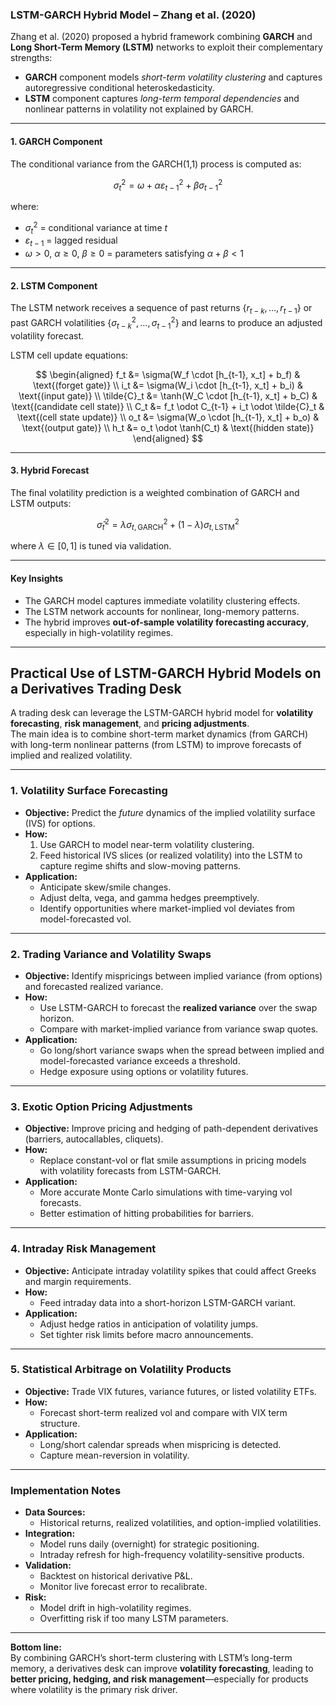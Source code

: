 ### **LSTM-GARCH Hybrid Model – Zhang et al. (2020)**

Zhang et al. (2020) proposed a hybrid framework combining **GARCH** and **Long Short-Term Memory (LSTM)** networks to exploit their complementary strengths:

- **GARCH** component models *short-term volatility clustering* and captures autoregressive conditional heteroskedasticity.
- **LSTM** component captures *long-term temporal dependencies* and nonlinear patterns in volatility not explained by GARCH.

---

#### **1. GARCH Component**

The conditional variance from the GARCH(1,1) process is computed as:

$$\sigma_t^2 = \omega + \alpha  \varepsilon_{t-1}^2 + \beta  \sigma_{t-1}^2$$

where:
- $\sigma_t^2$ = conditional variance at time $t$
- $\varepsilon_{t-1}$ = lagged residual
- $\omega > 0$, $\alpha \geq 0$, $\beta \geq 0$ = parameters satisfying $\alpha + \beta < 1$

---



#### **2. LSTM Component**

The LSTM network receives a sequence of past returns $\{ r_{t-k}, \dots, r_{t-1} \}$ or past GARCH volatilities $\{ \sigma_{t-k}^2, \dots, \sigma_{t-1}^2 \}$ and learns to produce an adjusted volatility forecast.

LSTM cell update equations:

$$
\begin{aligned}
f_t &= \sigma(W_f \cdot [h_{t-1}, x_t] + b_f) & \text{(forget gate)} \\
i_t &= \sigma(W_i \cdot [h_{t-1}, x_t] + b_i) & \text{(input gate)} \\
\tilde{C}_t &= \tanh(W_C \cdot [h_{t-1}, x_t] + b_C) & \text{(candidate cell state)} \\
C_t &= f_t \odot C_{t-1} + i_t \odot \tilde{C}_t & \text{(cell state update)} \\
o_t &= \sigma(W_o \cdot [h_{t-1}, x_t] + b_o) & \text{(output gate)} \\
h_t &= o_t \odot \tanh(C_t) & \text{(hidden state)}
\end{aligned}
$$

---

#### **3. Hybrid Forecast**

The final volatility prediction is a weighted combination of GARCH and LSTM outputs:

$$\hat{\sigma}_t^2 = \lambda  \sigma_{t,\text{GARCH}}^2 + (1 - \lambda)  \sigma_{t,\text{LSTM}}^2$$

where $\lambda \in [0,1]$ is tuned via validation.

---

#### **Key Insights**
- The GARCH model captures immediate volatility clustering effects.
- The LSTM network accounts for nonlinear, long-memory patterns.
- The hybrid improves **out-of-sample volatility forecasting accuracy**, especially in high-volatility regimes.

---

## **Practical Use of LSTM-GARCH Hybrid Models on a Derivatives Trading Desk**

A trading desk can leverage the LSTM-GARCH hybrid model for **volatility forecasting**, **risk management**, and **pricing adjustments**.  
The main idea is to combine short-term market dynamics (from GARCH) with long-term nonlinear patterns (from LSTM) to improve forecasts of implied and realized volatility.

---

### **1. Volatility Surface Forecasting**
- **Objective:** Predict the *future* dynamics of the implied volatility surface (IVS) for options.
- **How:**  
  1. Use GARCH to model near-term volatility clustering.  
  2. Feed historical IVS slices (or realized volatility) into the LSTM to capture regime shifts and slow-moving patterns.
- **Application:**  
  - Anticipate skew/smile changes.  
  - Adjust delta, vega, and gamma hedges preemptively.  
  - Identify opportunities where market-implied vol deviates from model-forecasted vol.

---

### **2. Trading Variance and Volatility Swaps**
- **Objective:** Identify mispricings between implied variance (from options) and forecasted realized variance.
- **How:**  
  - Use LSTM-GARCH to forecast the **realized variance** over the swap horizon.  
  - Compare with market-implied variance from variance swap quotes.
- **Application:**  
  - Go long/short variance swaps when the spread between implied and model-forecasted variance exceeds a threshold.  
  - Hedge exposure using options or volatility futures.

---

### **3. Exotic Option Pricing Adjustments**
- **Objective:** Improve pricing and hedging of path-dependent derivatives (barriers, autocallables, cliquets).
- **How:**  
  - Replace constant-vol or flat smile assumptions in pricing models with volatility forecasts from LSTM-GARCH.
- **Application:**  
  - More accurate Monte Carlo simulations with time-varying vol forecasts.  
  - Better estimation of hitting probabilities for barriers.

---

### **4. Intraday Risk Management**
- **Objective:** Anticipate intraday volatility spikes that could affect Greeks and margin requirements.
- **How:**  
  - Feed intraday data into a short-horizon LSTM-GARCH variant.
- **Application:**  
  - Adjust hedge ratios in anticipation of volatility jumps.  
  - Set tighter risk limits before macro announcements.

---

### **5. Statistical Arbitrage on Volatility Products**
- **Objective:** Trade VIX futures, variance futures, or listed volatility ETFs.
- **How:**  
  - Forecast short-term realized vol and compare with VIX term structure.
- **Application:**  
  - Long/short calendar spreads when mispricing is detected.  
  - Capture mean-reversion in volatility.

---

### **Implementation Notes**
- **Data Sources:**  
  - Historical returns, realized volatilities, and option-implied volatilities.
- **Integration:**  
  - Model runs daily (overnight) for strategic positioning.  
  - Intraday refresh for high-frequency volatility-sensitive products.
- **Validation:**  
  - Backtest on historical derivative P&L.  
  - Monitor live forecast error to recalibrate.
- **Risk:**  
  - Model drift in high-volatility regimes.  
  - Overfitting risk if too many LSTM parameters.

---

**Bottom line:**  
By combining GARCH’s short-term clustering with LSTM’s long-term memory, a derivatives desk can improve **volatility forecasting**, leading to **better pricing, hedging, and risk management**—especially for products where volatility is the primary risk driver.
